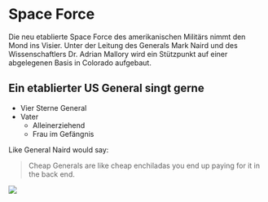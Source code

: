 # Space Force

Die neu etablierte Space Force des amerikanischen Militärs nimmt den Mond ins Visier. Unter der Leitung des Generals Mark Naird und des Wissenschaftlers Dr. Adrian Mallory wird ein Stützpunkt auf einer abgelegenen Basis in Colorado aufgebaut.

## Ein etablierter US General singt gerne
* Vier Sterne General
* Vater
	* Alleinerziehend
	* Frau im Gefängnis

Like General Naird would say:

> Cheap Generals are like cheap enchiladas
> you end up paying for it in the back end.

<img src="https://img.zeit.de/kultur/film/2020-05/space-force-teaser/wide__1300x731"/>